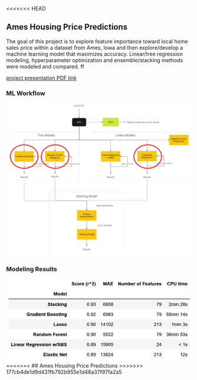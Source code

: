 <<<<<<< HEAD
## Ames Housing Price Predictions
The goal of this project is to explore feature importance toward local home sales price within a dataset from Ames, Iowa and then explore/develop a machine learning model that maximizes accuracy. Linear/tree regression modeling, hyperparameter optimization and ensemble/stacking methods were modeled and compared.
ff 

[project presentation PDF link](ml_project_presentation.pdf)

### ML Workflow

<img src="./assets/ml_workflow.png" width="650">

### Modeling Results

<img src="./assets/results_table.png" width="650">
=======
## Ames Housing Price Predictions
>>>>>>> 177cb4de1d9d431fb792b955e1d48a37f97fa2a5
